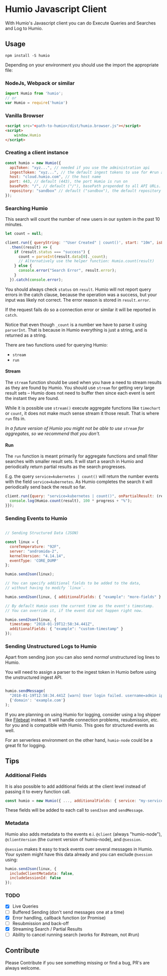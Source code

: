 # Humio Javascript Client <a href="https://www.npmjs.com/package/humio"><img src="https://img.shields.io/npm/v/humio.svg" alt="" /></a>

With Humio's Javascript client you can do Execute Queries and Searches and Log to Humio.

## Usage

```
npm install -S humio
```

Depending on your environment you should use the import the appropriate file:


### NodeJs, Webpack or similar

```javascript
import Humio from 'humio';
// or
var Humio = require('humio')
```

### Vanilla Browser

```html
<script src="<path-to-humio>/dist/humio.browser.js"></script>
<script>
    window.Humio
</script>
```

### Creating a client instance

```javascript
const humio = new Humio({
  apiToken: "xyz...", // needed if you use the administration api
  ingestToken: "xyz...", // the default ingest tokens to use for #run and #stream
  host: "cloud.humio.com", // the host name
  port: 443, // default (443), the port Humio is run on
  basePath: "/", // default ("/"), basePath prepended to all API URLs.
  repository: "sandbox" // default ("sandbox"), the default repository (or view) to work with
});
```

### Searching Humio

This search will count the number of new users in our system in the past 10 minutes.

```javascript
let count = null;

client.run({ queryString: '"User Created" | count()', start: "10m", isLive: true })
  .then((result) => {
    if (result.status === "success") {
      count = parseInt(result.data[0]._count);
      // Alternatively use the helper function: Humio.count(result)
    } else {
      console.error("Search Error", result.error);
    }
  }).catch(console.error);
```

You should always check `status` on `result`. Humio will not report query errors
in the catch clause, because the operation was a success, but your input was
likely not correct. The error reason is stored in `result.error`.

If the request fails do so a connection error or similar it will be reported in
`catch`.

Notice that even though `_count` is a number we have to parse it using
`parserInt`. That is because in Humio everything is just a string, and is
returned as a string.

There are two functions used for querying Humio:

- `stream`
- `run`

#### Stream

The `stream` function should be used when you have a need to stream results as they
are found by Humio. You should use `stream` for getting very large result sets –
Humio does not need to buffer then since each event is sent the instant they are found.

While it is possible use `stream()` execute aggregate functions like `timechart` or `count`,
it does not make much sense stream it those result. That is where `run` fits in.

_In a future version of Humio you might not be able to use `stream` for aggregates,
so we recommend that you don't._

#### Run

The `run` function is meant primarily for aggregate functions and small filter
searches with smaller result sets. It will start a search in Humio and periodically
return partial results as the search progresses.

E.g. the query `service=kubernetes | count()` will return the number events with
the field `service=kubernetes`. As Humio completes the search it will periodically
send back the result so far.

```javascript
client.run({query: "service=kubernetes | count()", onPartialResult: (result, progress) => {
  console.log(Humio.count(result), 100 * progress + "%");
}});
```

### Sending Events to Humio

```javascript

// Sending Structured Data (JSON)

const linux = {
  coreTemperature: "92F",
  server: "andromida-2",
  kernelVersion: "4.14.14",
  eventType: 'CORE_DUMP'
};

humio.sendJson(linux);

// You can specify additional fields to be added to the data,
// without having to modify `linux`.

humio.sendJson(linux, { additionalFields: { "example": "more-fields" } });

// By default Humio uses the current time as the event's timestamp.
// You can override it, if the event did not happen right now.

humio.sendJson(linux, {
  timestamp: "2018-01-19T12:58:34.441Z",
  additionalFields: { "example": "custom-timestamp" }
});
```

### Sending Unstructured Logs to Humio

Apart from sending json you can also send _normal_ unstructured log lines to Humio.

You will need to assign a parser to the ingest token in Humio before using the
unstructured ingest API.

```javascript

humio.sendMessage(
  "2018-01-19T12:58:34.441Z [warn] User login failed. username=admin ip=101.127.184.11",
  {'domain': 'example.com'}
);
```

If you are planning on using Humio for logging, consider using a log shipper
like [Filebeat](https://docs.humio.com/integrations/data-shippers/beats/filebeat/) instead.
It will handle connection problems, resubmission, etc. for you and is
compatible with Humio. This goes for structured events as well.

For an serverless environment on the other hand, `humio-node` could be a great
fit for logging.

## Tips

### Additional Fields

It is also possible to add additional fields at the client level instead of
passing it to every function call.

```javascript
const humio = new Humio({ ..., additionalFields: { service: "my-service", domain: "example.com" } });
```

These fields will be added to each call to `sendJson` and `sendMessage`.

### Metadata

Humio also adds metadata to the events e.i. `@client` (always "humio-node"),
`@clientVersion` (the current version of humio-node), and `@session`.

`@session` makes it easy to track events over several messages in Humio.
Your system might have this data already and you can exclude `@session`
using:

```javascript
humio.sendJson(linux, {
  includeClientMetadata: false,
  includeSessionId: false
});
```


### TODO

- [x] Live Queries
- [ ] Buffered Sending (don't send messages one at a time)
- [x] Error handling, callback function (or Promise)
- [ ] Resubmission and back-off
- [x] Streaming Search / Partial Results
- [ ] Ability to cancel running search (works for #stream, not #run)

## Contribute

Please Contribute if you see something missing or find a bug,
PR's are always welcome.
